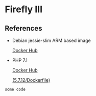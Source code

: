 # Firefly III

## References

  * Debian jessie-slim ARM based image

	[Docker Hub](https://hub.docker.com/r/arm32v7/debian/)

  * PHP 7.1

	[Docker Hub](https://hub.docker.com/_/php/)

	[(5.7.12/Dockerfile)](https://github.com/docker-library/php/blob/f504394473ea762a02a707325a9114df02987e71/7.1/jessie/apache/Dockerfile)

`some
code`
